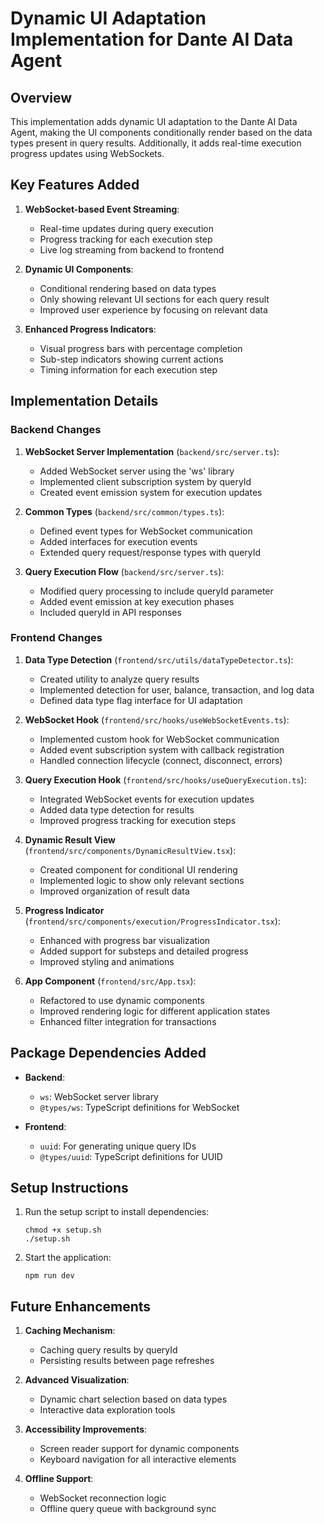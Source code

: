 # Dynamic UI Adaptation Implementation for Dante AI Data Agent

## Overview

This implementation adds dynamic UI adaptation to the Dante AI Data Agent, making the UI components conditionally render based on the data types present in query results. Additionally, it adds real-time execution progress updates using WebSockets.

## Key Features Added

1. **WebSocket-based Event Streaming**:
   - Real-time updates during query execution
   - Progress tracking for each execution step
   - Live log streaming from backend to frontend

2. **Dynamic UI Components**:
   - Conditional rendering based on data types
   - Only showing relevant UI sections for each query result
   - Improved user experience by focusing on relevant data

3. **Enhanced Progress Indicators**:
   - Visual progress bars with percentage completion
   - Sub-step indicators showing current actions
   - Timing information for each execution step

## Implementation Details

### Backend Changes

1. **WebSocket Server Implementation** (`backend/src/server.ts`):
   - Added WebSocket server using the 'ws' library
   - Implemented client subscription system by queryId
   - Created event emission system for execution updates

2. **Common Types** (`backend/src/common/types.ts`):
   - Defined event types for WebSocket communication
   - Added interfaces for execution events
   - Extended query request/response types with queryId

3. **Query Execution Flow** (`backend/src/server.ts`):
   - Modified query processing to include queryId parameter
   - Added event emission at key execution phases
   - Included queryId in API responses

### Frontend Changes

1. **Data Type Detection** (`frontend/src/utils/dataTypeDetector.ts`):
   - Created utility to analyze query results
   - Implemented detection for user, balance, transaction, and log data
   - Defined data type flag interface for UI adaptation

2. **WebSocket Hook** (`frontend/src/hooks/useWebSocketEvents.ts`):
   - Implemented custom hook for WebSocket communication
   - Added event subscription system with callback registration
   - Handled connection lifecycle (connect, disconnect, errors)

3. **Query Execution Hook** (`frontend/src/hooks/useQueryExecution.ts`):
   - Integrated WebSocket events for execution updates
   - Added data type detection for results
   - Improved progress tracking for execution steps

4. **Dynamic Result View** (`frontend/src/components/DynamicResultView.tsx`):
   - Created component for conditional UI rendering
   - Implemented logic to show only relevant sections
   - Improved organization of result data

5. **Progress Indicator** (`frontend/src/components/execution/ProgressIndicator.tsx`):
   - Enhanced with progress bar visualization
   - Added support for substeps and detailed progress
   - Improved styling and animations

6. **App Component** (`frontend/src/App.tsx`):
   - Refactored to use dynamic components
   - Improved rendering logic for different application states
   - Enhanced filter integration for transactions

## Package Dependencies Added

- **Backend**:
  - `ws`: WebSocket server library
  - `@types/ws`: TypeScript definitions for WebSocket

- **Frontend**:
  - `uuid`: For generating unique query IDs
  - `@types/uuid`: TypeScript definitions for UUID

## Setup Instructions

1. Run the setup script to install dependencies:
   ```
   chmod +x setup.sh
   ./setup.sh
   ```

2. Start the application:
   ```
   npm run dev
   ```

## Future Enhancements

1. **Caching Mechanism**:
   - Caching query results by queryId
   - Persisting results between page refreshes

2. **Advanced Visualization**:
   - Dynamic chart selection based on data types
   - Interactive data exploration tools

3. **Accessibility Improvements**:
   - Screen reader support for dynamic components
   - Keyboard navigation for all interactive elements

4. **Offline Support**:
   - WebSocket reconnection logic
   - Offline query queue with background sync 